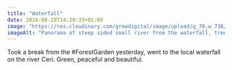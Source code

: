 ```yaml
---
title: "Waterfall"
date: 2018-08-28T14:29:33+01:00
image: "https://res.cloudinary.com/growdigital/image/upload/q_70,w_736/v1544305791/waterfall-29383206667.jpg"
imageAlt: "Panorama of steep sided small river from the waterfall, trees to the left, bridge to the right"
---
```


Took a break from the #ForestGarden yesterday, went to the local waterfall on the river Ceri. Green, peaceful and beautiful.
